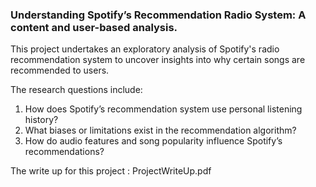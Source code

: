 ### Understanding Spotify’s Recommendation Radio System: A content and user-based analysis.
This project undertakes an exploratory analysis of Spotify's radio recommendation system to uncover insights into why certain songs are recommended to users.

The research questions include:
1.	How does Spotify’s recommendation system use personal listening history?
2.	What biases or limitations exist in the recommendation algorithm?
3.	How do audio features and song popularity influence Spotify’s recommendations?

The write up for this project : ProjectWriteUp.pdf
